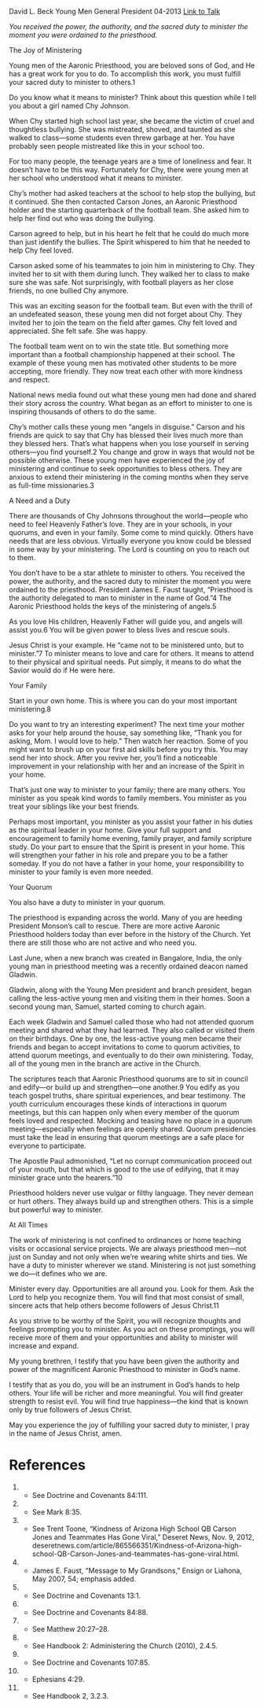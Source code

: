 David L. Beck
Young Men General President
04-2013
[Link to Talk](https://www.churchofjesuschrist.org/study/general-conference/2013/04/your-sacred-duty-to-minister?lang=eng)

_You received the power, the authority, and the sacred duty to minister the moment you were ordained to the priesthood._

The Joy of Ministering



Young men of the Aaronic Priesthood, you are beloved sons of God, and He has a great work for you to do. To accomplish this work, you must fulfill your sacred duty to minister to others.1

Do you know what it means to minister? Think about this question while I tell you about a girl named Chy Johnson.

When Chy started high school last year, she became the victim of cruel and thoughtless bullying. She was mistreated, shoved, and taunted as she walked to class—some students even threw garbage at her. You have probably seen people mistreated like this in your school too.

For too many people, the teenage years are a time of loneliness and fear. It doesn’t have to be this way. Fortunately for Chy, there were young men at her school who understood what it means to minister.

Chy’s mother had asked teachers at the school to help stop the bullying, but it continued. She then contacted Carson Jones, an Aaronic Priesthood holder and the starting quarterback of the football team. She asked him to help her find out who was doing the bullying.

Carson agreed to help, but in his heart he felt that he could do much more than just identify the bullies. The Spirit whispered to him that he needed to help Chy feel loved.

Carson asked some of his teammates to join him in ministering to Chy. They invited her to sit with them during lunch. They walked her to class to make sure she was safe. Not surprisingly, with football players as her close friends, no one bullied Chy anymore.

This was an exciting season for the football team. But even with the thrill of an undefeated season, these young men did not forget about Chy. They invited her to join the team on the field after games. Chy felt loved and appreciated. She felt safe. She was happy.

The football team went on to win the state title. But something more important than a football championship happened at their school. The example of these young men has motivated other students to be more accepting, more friendly. They now treat each other with more kindness and respect.

National news media found out what these young men had done and shared their story across the country. What began as an effort to minister to one is inspiring thousands of others to do the same.

Chy’s mother calls these young men “angels in disguise.” Carson and his friends are quick to say that Chy has blessed their lives much more than they blessed hers. That’s what happens when you lose yourself in serving others—you find yourself.2 You change and grow in ways that would not be possible otherwise. These young men have experienced the joy of ministering and continue to seek opportunities to bless others. They are anxious to extend their ministering in the coming months when they serve as full-time missionaries.3







A Need and a Duty



There are thousands of Chy Johnsons throughout the world—people who need to feel Heavenly Father’s love. They are in your schools, in your quorums, and even in your family. Some come to mind quickly. Others have needs that are less obvious. Virtually everyone you know could be blessed in some way by your ministering. The Lord is counting on you to reach out to them.

You don’t have to be a star athlete to minister to others. You received the power, the authority, and the sacred duty to minister the moment you were ordained to the priesthood. President James E. Faust taught, “Priesthood is the authority delegated to man to minister in the name of God.”4 The Aaronic Priesthood holds the keys of the ministering of angels.5

As you love His children, Heavenly Father will guide you, and angels will assist you.6 You will be given power to bless lives and rescue souls.

Jesus Christ is your example. He “came not to be ministered unto, but to minister.”7 To minister means to love and care for others. It means to attend to their physical and spiritual needs. Put simply, it means to do what the Savior would do if He were here.







Your Family



Start in your own home. This is where you can do your most important ministering.8

Do you want to try an interesting experiment? The next time your mother asks for your help around the house, say something like, “Thank you for asking, Mom. I would love to help.” Then watch her reaction. Some of you might want to brush up on your first aid skills before you try this. You may send her into shock. After you revive her, you’ll find a noticeable improvement in your relationship with her and an increase of the Spirit in your home.

That’s just one way to minister to your family; there are many others. You minister as you speak kind words to family members. You minister as you treat your siblings like your best friends.

Perhaps most important, you minister as you assist your father in his duties as the spiritual leader in your home. Give your full support and encouragement to family home evening, family prayer, and family scripture study. Do your part to ensure that the Spirit is present in your home. This will strengthen your father in his role and prepare you to be a father someday. If you do not have a father in your home, your responsibility to minister to your family is even more needed.







Your Quorum



You also have a duty to minister in your quorum.

The priesthood is expanding across the world. Many of you are heeding President Monson’s call to rescue. There are more active Aaronic Priesthood holders today than ever before in the history of the Church. Yet there are still those who are not active and who need you.

Last June, when a new branch was created in Bangalore, India, the only young man in priesthood meeting was a recently ordained deacon named Gladwin.

Gladwin, along with the Young Men president and branch president, began calling the less-active young men and visiting them in their homes. Soon a second young man, Samuel, started coming to church again.

Each week Gladwin and Samuel called those who had not attended quorum meeting and shared what they had learned. They also called or visited them on their birthdays. One by one, the less-active young men became their friends and began to accept invitations to come to quorum activities, to attend quorum meetings, and eventually to do their own ministering. Today, all of the young men in the branch are active in the Church.

The scriptures teach that Aaronic Priesthood quorums are to sit in council and edify—or build up and strengthen—one another.9 You edify as you teach gospel truths, share spiritual experiences, and bear testimony. The youth curriculum encourages these kinds of interactions in quorum meetings, but this can happen only when every member of the quorum feels loved and respected. Mocking and teasing have no place in a quorum meeting—especially when feelings are openly shared. Quorum presidencies must take the lead in ensuring that quorum meetings are a safe place for everyone to participate.

The Apostle Paul admonished, “Let no corrupt communication proceed out of your mouth, but that which is good to the use of edifying, that it may minister grace unto the hearers.”10

Priesthood holders never use vulgar or filthy language. They never demean or hurt others. They always build up and strengthen others. This is a simple but powerful way to minister.







At All Times



The work of ministering is not confined to ordinances or home teaching visits or occasional service projects. We are always priesthood men—not just on Sunday and not only when we’re wearing white shirts and ties. We have a duty to minister wherever we stand. Ministering is not just something we do—it defines who we are.

Minister every day. Opportunities are all around you. Look for them. Ask the Lord to help you recognize them. You will find that most consist of small, sincere acts that help others become followers of Jesus Christ.11

As you strive to be worthy of the Spirit, you will recognize thoughts and feelings prompting you to minister. As you act on these promptings, you will receive more of them and your opportunities and ability to minister will increase and expand.

My young brethren, I testify that you have been given the authority and power of the magnificent Aaronic Priesthood to minister in God’s name.

I testify that as you do, you will be an instrument in God’s hands to help others. Your life will be richer and more meaningful. You will find greater strength to resist evil. You will find true happiness—the kind that is known only by true followers of Jesus Christ.

May you experience the joy of fulfilling your sacred duty to minister, I pray in the name of Jesus Christ, amen.

# References
1. - See Doctrine and Covenants 84:111.
2. - See Mark 8:35.
3. - See Trent Toone, “Kindness of Arizona High School QB Carson Jones and Teammates Has Gone Viral,” Deseret News, Nov. 9, 2012, deseretnews.com/article/865566351/Kindness-of-Arizona-high-school-QB-Carson-Jones-and-teammates-has-gone-viral.html.
4. - James E. Faust, “Message to My Grandsons,” Ensign or Liahona, May 2007, 54; emphasis added.
5. - See Doctrine and Covenants 13:1.
6. - See Doctrine and Covenants 84:88.
7. - See Matthew 20:27–28.
8. - See Handbook 2: Administering the Church (2010), 2.4.5.
9. - See Doctrine and Covenants 107:85.
10. - Ephesians 4:29.
11. - See Handbook 2, 3.2.3.